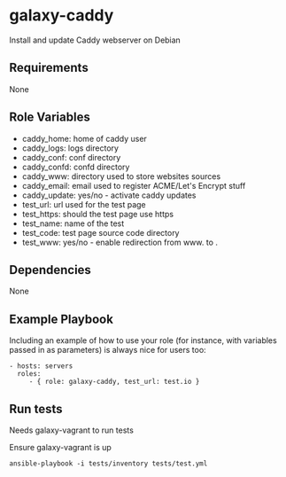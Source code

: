 galaxy-caddy
============

Install and update Caddy webserver on Debian

Requirements
------------

None

Role Variables
--------------

- caddy_home: home of caddy user
- caddy_logs: logs directory
- caddy_conf: conf directory
- caddy_confd: confd directory
- caddy_www: directory used to store websites sources
- caddy_email: email used to register ACME/Let's Encrypt stuff
- caddy_update: yes/no - activate caddy updates
- test_url: url used for the test page
- test_https: should the test page use https
- test_name: name of the test
- test_code: test page source code directory
- test_www: yes/no - enable redirection from www. to .

Dependencies
------------

None

Example Playbook
----------------

Including an example of how to use your role (for instance, with variables passed in as parameters) is always nice for users too:

    - hosts: servers
      roles:
         - { role: galaxy-caddy, test_url: test.io }

Run tests
---------

Needs galaxy-vagrant to run tests

Ensure galaxy-vagrant is up

    ansible-playbook -i tests/inventory tests/test.yml
